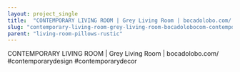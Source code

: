 ```yaml
---
layout: project_single
title:  "CONTEMPORARY LIVING ROOM | Grey Living Room | bocadolobo.com/ #contemporarydesign #contemporarydecor"
slug: "contemporary-living-room-grey-living-room-bocadolobocom-contemporarydesign-contemporarydecor"
parent: "living-room-pillows-rustic"
---
```

CONTEMPORARY LIVING ROOM | Grey Living Room | bocadolobo.com/ #contemporarydesign #contemporarydecor